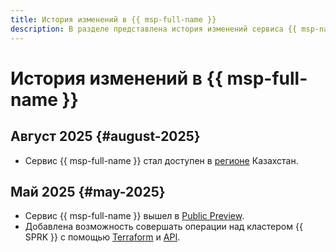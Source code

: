 ```yaml
---
title: История изменений в {{ msp-full-name }}
description: В разделе представлена история изменений сервиса {{ msp-name }}.
---
```


# История изменений в {{ msp-full-name }}

## Август 2025 {#august-2025}

- Сервис {{ msp-full-name }} стал доступен в [регионе](../overview/concepts/region.md) Казахстан.

## Май 2025 {#may-2025}

- Сервис {{ msp-full-name }} вышел в [Public Preview](../overview/concepts/launch-stages.md).
- Добавлена возможность совершать операции над кластером {{ SPRK }} с помощью [Terraform](tf-ref.md) и [API](api-ref/authentication.md).
